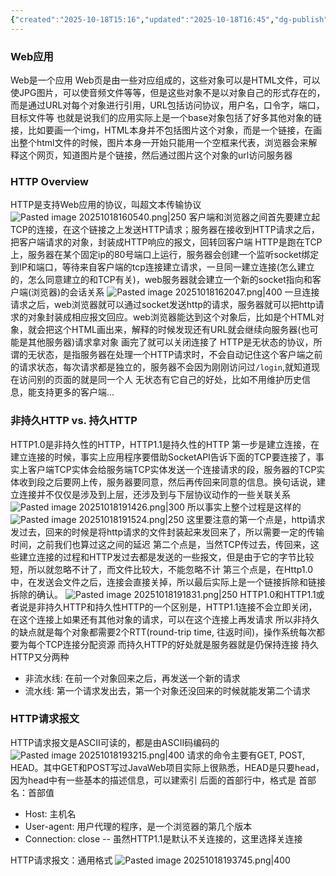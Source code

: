 ```yaml
---
{"created":"2025-10-18T15:16","updated":"2025-10-18T16:45","dg-publish":true,"permalink":"/Computer Networking A Top-Down Approach/2.2 Web和HTTP/","dgPassFrontmatter":true,"noteIcon":""}
---
```


### Web应用
Web是一个应用
Web页是由一些对应组成的，这些对象可以是HTML文件，可以使JPG图片，可以使音频文件等等，但是这些对象不是以对象自己的形式存在的，而是通过URL对每个对象进行引用，URL包括访问协议，用户名，口令字，端口，目标文件等
也就是说我们的应用实际上是一个base对象包括了好多其他对象的链接，比如要画一个img，HTML本身并不包括图片这个对象，而是一个链接，在画出整个html文件的时候，图片本身一开始只能用一个空框来代表，浏览器会来解释这个网页，知道图片是个链接，然后通过图片这个对象的url访问服务器

### HTTP Overview
HTTP是支持Web应用的协议，叫超文本传输协议
![Pasted image 20251018160540.png|250](/img/user/accessory/Pasted%20image%2020251018160540.png)
客户端和浏览器之间首先要建立起TCP的连接，在这个链接之上发送HTTP请求；服务器在接收到HTTP请求之后，把客户端请求的对象，封装成HTTP响应的报文，回转回客户端
HTTP是跑在TCP上，服务器在某个固定ip的80号端口上运行，服务器会创建一个监听socket绑定到IP和端口，等待来自客户端的tcp连接建立请求，一旦同一建立连接(怎么建立的，怎么同意建立的和TCP有关)，web服务器就会建立一个新的socket指向和客户端(浏览器)的会话关系
![Pasted image 20251018162047.png|400](/img/user/accessory/Pasted%20image%2020251018162047.png)
一旦连接请求之后，web浏览器就可以通过socket发送http的请求，服务器就可以把http请求的对象封装成相应报文回应。web浏览器能达到这个对象后，比如是个HTML对象，就会把这个HTML画出来，解释的时候发现还有URL就会继续向服务器(也可能是其他服务器)请求拿对象
画完了就可以关闭连接了
HTTP是无状态的协议，所谓的无状态，是指服务器在处理一个HTTP请求时，不会自动记住这个客户端之前的请求状态，每次请求都是独立的，服务器不会因为刚刚访问过`/login`,就知道现在访问别的页面的就是同一个人
无状态有它自己的好处，比如不用维护历史信息，能支持更多的客户端...

### 非持久HTTP vs. 持久HTTP
HTTP1.0是非持久性的HTTP，HTTP1.1是持久性的HTTP
第一步是建立连接，在建立连接的时候，事实上应用程序要借助SocketAPI告诉下面的TCP要连接了，事实上客户端TCP实体会给服务端TCP实体发送一个连接请求的段，服务器的TCP实体收到段之后要网上传，服务器要同意，然后再传回来同意的信息。换句话说，建立连接并不仅仅是涉及到上层，还涉及到与下层协议动作的一些关联关系
![Pasted image 20251018191426.png|300](/img/user/accessory/Pasted%20image%2020251018191426.png)
所以事实上整个过程是这样的
![Pasted image 20251018191524.png|250](/img/user/accessory/Pasted%20image%2020251018191524.png)
这里要注意的第一个点是，http请求发过去，回来的时候是将http请求的文件封装起来发回来了，所以需要一定的传输时间，之前我们也算过这之间的延迟
第二个点是，当然TCP传过去，传回来，这些建立连接的过程和HTTP发过去都是发送的一些报文，但是由于它的字节比较短，所以就忽略不计了，而文件比较大，不能忽略不计
第三个点是，在Http1.0中，在发送会文件之后，连接会直接关掉，所以最后实际上是一个链接拆除和链接拆除的确认。
![Pasted image 20251018191831.png|250](/img/user/accessory/Pasted%20image%2020251018191831.png)
HTTP1.0和HTTP1.1或者说是非持久HTTP和持久性HTTP的一个区别是，HTTP1.1连接不会立即关闭，在这个连接上如果还有其他对象的请求，可以在这个连接上再发请求
所以非持久的缺点就是每个对象都需要2个RTT(round-trip time, 往返时间)，操作系统每次都要为每个TCP连接分配资源
而持久HTTP的好处就是服务器就是仍保持连接
持久HTTP又分两种
- 非流水线: 在前一个对象回来之后，再发送一个新的请求
- 流水线: 第一个请求发出去，第一个对象还没回来的时候就能发第二个请求

### HTTP请求报文
HTTP请求报文是ASCII可读的，都是由ASCII码编码的
![Pasted image 20251018193215.png|400](/img/user/accessory/Pasted%20image%2020251018193215.png)
请求的命令主要有GET, POST, HEAD。其中GET和POST写过JavaWeb项目实际上很熟悉，HEAD是只要head，因为head中有一些基本的描述信息，可以建索引
后面的首部行中，格式是 首部名：首部值
- Host: 主机名
- User-agent: 用户代理的程序，是一个浏览器的第几个版本
- Connection: close -- 虽然HTTP1.1是默认不关连接的，这里选择关连接

HTTP请求报文：通用格式
![Pasted image 20251018193745.png|400](/img/user/accessory/Pasted%20image%2020251018193745.png)
